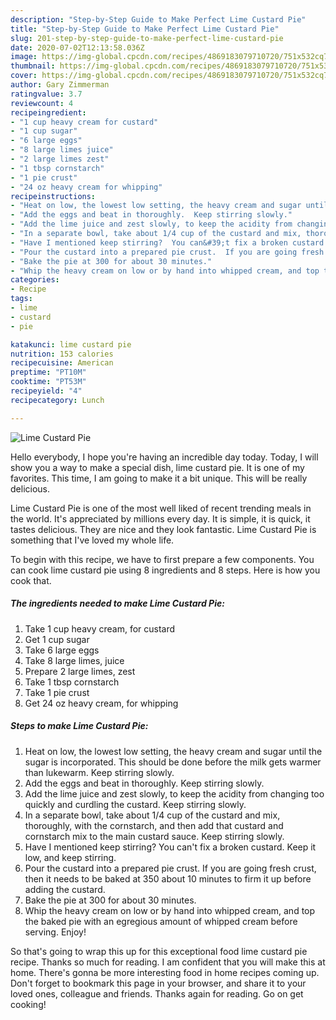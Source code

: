 ```yaml
---
description: "Step-by-Step Guide to Make Perfect Lime Custard Pie"
title: "Step-by-Step Guide to Make Perfect Lime Custard Pie"
slug: 201-step-by-step-guide-to-make-perfect-lime-custard-pie
date: 2020-07-02T12:13:58.036Z
image: https://img-global.cpcdn.com/recipes/4869183079710720/751x532cq70/lime-custard-pie-recipe-main-photo.jpg
thumbnail: https://img-global.cpcdn.com/recipes/4869183079710720/751x532cq70/lime-custard-pie-recipe-main-photo.jpg
cover: https://img-global.cpcdn.com/recipes/4869183079710720/751x532cq70/lime-custard-pie-recipe-main-photo.jpg
author: Gary Zimmerman
ratingvalue: 3.7
reviewcount: 4
recipeingredient:
- "1 cup heavy cream for custard"
- "1 cup sugar"
- "6 large eggs"
- "8 large limes juice"
- "2 large limes zest"
- "1 tbsp cornstarch"
- "1 pie crust"
- "24 oz heavy cream for whipping"
recipeinstructions:
- "Heat on low, the lowest low setting, the heavy cream and sugar until the sugar is incorporated.  This should be done before the milk gets warmer than lukewarm.  Keep stirring slowly."
- "Add the eggs and beat in thoroughly.  Keep stirring slowly."
- "Add the lime juice and zest slowly, to keep the acidity from changing too quickly and curdling the custard.  Keep stirring slowly."
- "In a separate bowl, take about 1/4 cup of the custard and mix, thoroughly, with the cornstarch, and then add that custard and cornstarch mix to the main custard sauce.  Keep stirring slowly."
- "Have I mentioned keep stirring?  You can&#39;t fix a broken custard.  Keep it low, and keep stirring."
- "Pour the custard into a prepared pie crust.  If you are going fresh crust, then it needs to be baked at 350 about 10 minutes to firm it up before adding the custard."
- "Bake the pie at 300 for about 30 minutes."
- "Whip the heavy cream on low or by hand into whipped cream, and top the baked pie with an egregious amount of whipped cream before serving.  Enjoy!"
categories:
- Recipe
tags:
- lime
- custard
- pie

katakunci: lime custard pie 
nutrition: 153 calories
recipecuisine: American
preptime: "PT10M"
cooktime: "PT53M"
recipeyield: "4"
recipecategory: Lunch

---
```



![Lime Custard Pie](https://img-global.cpcdn.com/recipes/4869183079710720/751x532cq70/lime-custard-pie-recipe-main-photo.jpg)

Hello everybody, I hope you're having an incredible day today. Today, I will show you a way to make a special dish, lime custard pie. It is one of my favorites. This time, I am going to make it a bit unique. This will be really delicious.



Lime Custard Pie is one of the most well liked of recent trending meals in the world. It's appreciated by millions every day. It is simple, it is quick, it tastes delicious. They are nice and they look fantastic. Lime Custard Pie is something that I've loved my whole life.


To begin with this recipe, we have to first prepare a few components. You can cook lime custard pie using 8 ingredients and 8 steps. Here is how you cook that.

<!--inarticleads1-->

##### The ingredients needed to make Lime Custard Pie:

1. Take 1 cup heavy cream, for custard
1. Get 1 cup sugar
1. Take 6 large eggs
1. Take 8 large limes, juice
1. Prepare 2 large limes, zest
1. Take 1 tbsp cornstarch
1. Take 1 pie crust
1. Get 24 oz heavy cream, for whipping




<!--inarticleads2-->

##### Steps to make Lime Custard Pie:

1. Heat on low, the lowest low setting, the heavy cream and sugar until the sugar is incorporated.  This should be done before the milk gets warmer than lukewarm.  Keep stirring slowly.
1. Add the eggs and beat in thoroughly.  Keep stirring slowly.
1. Add the lime juice and zest slowly, to keep the acidity from changing too quickly and curdling the custard.  Keep stirring slowly.
1. In a separate bowl, take about 1/4 cup of the custard and mix, thoroughly, with the cornstarch, and then add that custard and cornstarch mix to the main custard sauce.  Keep stirring slowly.
1. Have I mentioned keep stirring?  You can&#39;t fix a broken custard.  Keep it low, and keep stirring.
1. Pour the custard into a prepared pie crust.  If you are going fresh crust, then it needs to be baked at 350 about 10 minutes to firm it up before adding the custard.
1. Bake the pie at 300 for about 30 minutes.
1. Whip the heavy cream on low or by hand into whipped cream, and top the baked pie with an egregious amount of whipped cream before serving.  Enjoy!




So that's going to wrap this up for this exceptional food lime custard pie recipe. Thanks so much for reading. I am confident that you will make this at home. There's gonna be more interesting food in home recipes coming up. Don't forget to bookmark this page in your browser, and share it to your loved ones, colleague and friends. Thanks again for reading. Go on get cooking!
